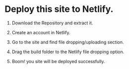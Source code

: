 # Deploy this site to Netlify. 

1. Download the Repository and extract it. 

2. Create an account in Netlify. 

3. Go to the site and find file dropping/uploading section. 

4. Drag the build folder to the Netlify file dropping option. 

5. Boom! you site will be deployed successfully.

